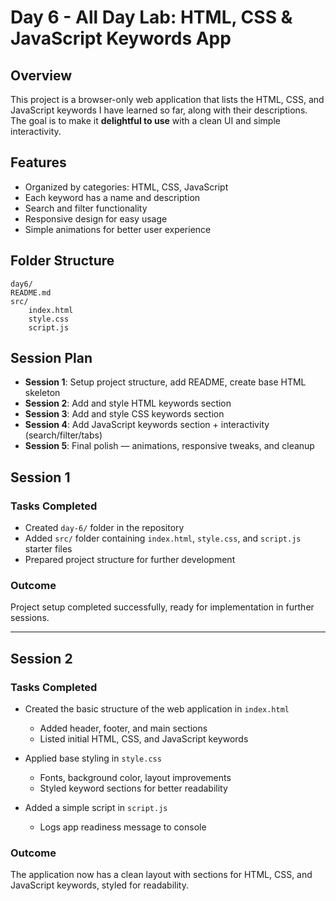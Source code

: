 # Day 6 - All Day Lab: HTML, CSS & JavaScript Keywords App

## Overview
This project is a browser-only web application that lists the HTML, CSS, and JavaScript keywords I have learned so far, along with their descriptions. The goal is to make it **delightful to use** with a clean UI and simple interactivity.

## Features
- Organized by categories: HTML, CSS, JavaScript
- Each keyword has a name and description
- Search and filter functionality
- Responsive design for easy usage
- Simple animations for better user experience

## Folder Structure
    day6/
    README.md
    src/
        index.html
        style.css
        script.js

## Session Plan
- **Session 1**: Setup project structure, add README, create base HTML skeleton
- **Session 2**: Add and style HTML keywords section
- **Session 3**: Add and style CSS keywords section
- **Session 4**: Add JavaScript keywords section + interactivity (search/filter/tabs)
- **Session 5**: Final polish — animations, responsive tweaks, and cleanup

## Session 1

### Tasks Completed
- Created `day-6/` folder in the repository  
- Added `src/` folder containing `index.html`, `style.css`, and `script.js` starter files  
- Prepared project structure for further development  

### Outcome
Project setup completed successfully, ready for implementation in further sessions.  

---

## Session 2

### Tasks Completed
- Created the basic structure of the web application in `index.html`  
  - Added header, footer, and main sections  
  - Listed initial HTML, CSS, and JavaScript keywords  

- Applied base styling in `style.css`  
  - Fonts, background color, layout improvements  
  - Styled keyword sections for better readability  

- Added a simple script in `script.js`  
  - Logs app readiness message to console  

### Outcome
The application now has a clean layout with sections for HTML, CSS, and JavaScript keywords, styled for readability.